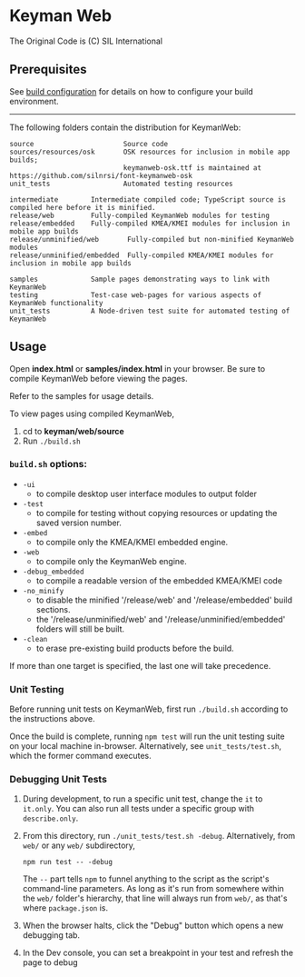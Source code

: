 # Keyman Web
The Original Code is (C) SIL International

## Prerequisites
See [build configuration](../docs/build/index.md) for details on how to configure your build environment.

**********************************************************************

The following folders contain the distribution for KeymanWeb:

	source                      Source code
	sources/resources/osk       OSK resources for inclusion in mobile app builds;
	                            keymanweb-osk.ttf is maintained at https://github.com/silnrsi/font-keymanweb-osk
	unit_tests                  Automated testing resources

	intermediate    	Intermediate compiled code; TypeScript source is compiled here before it is minified.
	release/web			Fully-compiled KeymanWeb modules for testing
	release/embedded	Fully-compiled KMEA/KMEI modules for inclusion in mobile app builds
	release/unminified/web       Fully-compiled but non-minified KeymanWeb modules
	release/unminified/embedded  Fully-compiled KMEA/KMEI modules for inclusion in mobile app builds

	samples				Sample pages demonstrating ways to link with KeymanWeb
	testing     		Test-case web-pages for various aspects of KeymanWeb functionality
	unit_tests			A Node-driven test suite for automated testing of KeymanWeb

## Usage
Open **index.html** or **samples/index.html** in your browser. Be sure to compile KeymanWeb before viewing the pages.

Refer to the samples for usage details.

To view pages using compiled KeymanWeb,
1. cd to **keyman/web/source**
2. Run `./build.sh`

### `build.sh` options:

*  `-ui`
    - to compile desktop user interface modules to output folder
*  `-test`
    - to compile for testing without copying resources or updating the saved version number.
*  `-embed`
    - to compile only the KMEA/KMEI embedded engine.
*  `-web`
    - to compile only the KeymanWeb engine.
*  `-debug_embedded`
    - to compile a readable version of the embedded KMEA/KMEI code
*  `-no_minify`
    - to disable the minified '/release/web' and '/release/embedded' build sections.
	- the '/release/unminified/web' and '/release/unminified/embedded' folders will still be built.
*  `-clean`
    - to erase pre-existing build products before the build.

If more than one target is specified, the last one will take precedence.

### Unit Testing ###

Before running unit tests on KeymanWeb, first run `./build.sh` according to the instructions above.

Once the build is complete, running `npm test` will run the unit testing suite on your local machine in-browser.
Alternatively, see `unit_tests/test.sh`, which the former command executes.

### Debugging Unit Tests
1. During development, to run a specific unit test, change the `it` to `it.only`.
    You can also run all tests under a specific group with `describe.only`.
2. From this directory, run `./unit_tests/test.sh -debug`.
Alternatively, from `web/` or any `web/` subdirectory,
    ```
    npm run test -- -debug
    ```
    The `--` part tells `npm` to funnel anything to the script as the script's command-line parameters.
    As long as it's run from somewhere within the `web/` folder's hierarchy, that line will always run from `web/`,
    as that's where `package.json` is.

3. When the browser halts, click the "Debug" button which opens a new debugging tab.
4. In the Dev console, you can set a breakpoint in your test and refresh the page to debug
